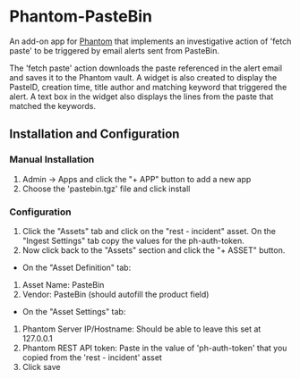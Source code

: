 # Phantom-PasteBin

An add-on app for [Phantom](https://www.phantom.us/) that implements an investigative action of 'fetch paste' to be triggered by email alerts sent from PasteBin.

The 'fetch paste' action downloads the paste referenced in the alert email and saves it to the Phantom vault. A widget is also created to display the PasteID, creation time, title author and matching keyword that triggered the alert. A text box in the widget also displays the lines from the paste that matched the keywords.

## Installation and Configuration

### Manual Installation

1. Admin -> Apps and click the "+ APP" button to add a new app
2. Choose the 'pastebin.tgz' file and click install

### Configuration
1. Click the "Assets" tab and click on the "rest - incident" asset. On the "Ingest Settings" tab copy the values for the ph-auth-token.
2. Now click back to the "Assets" section and click the "+ ASSET" button.

- On the "Asset Definition" tab:
1. Asset Name: PasteBin
2. Vendor: PasteBin (should autofill the product field)
- On the "Asset Settings" tab:
1. Phantom Server IP/Hostname: Should be able to leave this set at 127.0.0.1
2. Phantom REST API token: Paste in the value of 'ph-auth-token' that you copied from the 'rest - incident' asset
3. Click save

